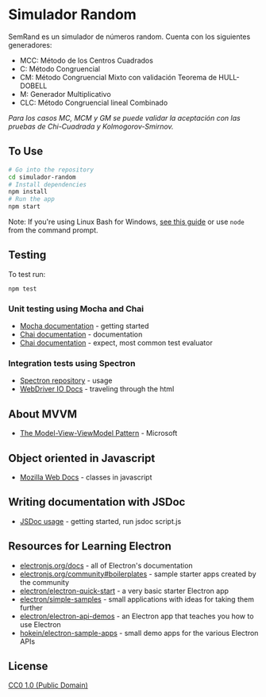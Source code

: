 # Simulador Random
SemRand es un simulador de números random.
Cuenta con los siguientes generadores:

- MCC: Método de los Centros Cuadrados
- C: Método Congruencial
- CM: Método Congruencial Mixto con validación Teorema de HULL-DOBELL
- M: Generador Multiplicativo
- CLC: Método Congruencial lineal Combinado

*Para los casos MC, MCM y GM se puede validar la aceptación con
las pruebas de Chi-Cuadrada y Kolmogorov-Smirnov.*

## To Use

```bash
# Go into the repository
cd simulador-random
# Install dependencies
npm install
# Run the app
npm start
```

Note: If you're using Linux Bash for Windows, [see this guide](https://www.howtogeek.com/261575/how-to-run-graphical-linux-desktop-applications-from-windows-10s-bash-shell/) or use `node` from the command prompt.

## Testing

To test run:

```
npm test
```

### Unit testing using Mocha and Chai

- [Mocha documentation](https://mochajs.org/#getting-started) - getting started
- [Chai documentation](https://www.chaijs.com/) - documentation
- [Chai documentation](https://www.chaijs.com/guide/styles/#expect) - expect, most common test evaluator

### Integration tests using Spectron

- [Spectron repository](https://github.com/electron-userland/spectron#usage) - usage
- [WebDriver IO Docs](https://webdriver.io/docs/api) - traveling through the html

## About MVVM

- [The Model-View-ViewModel Pattern](https://docs.microsoft.com/en-us/xamarin/xamarin-forms/enterprise-application-patterns/mvvm) - Microsoft

## Object oriented in Javascript

- [Mozilla Web Docs](https://developer.mozilla.org/en-US/docs/Web/JavaScript/Reference/Classes) - classes in javascript

## Writing documentation with JSDoc

- [JSDoc usage](https://jsdoc.app/about-getting-started.html) - getting started, run jsdoc script.js

## Resources for Learning Electron

- [electronjs.org/docs](https://electronjs.org/docs) - all of Electron's documentation
- [electronjs.org/community#boilerplates](https://electronjs.org/community#boilerplates) - sample starter apps created by the community
- [electron/electron-quick-start](https://github.com/electron/electron-quick-start) - a very basic starter Electron app
- [electron/simple-samples](https://github.com/electron/simple-samples) - small applications with ideas for taking them further
- [electron/electron-api-demos](https://github.com/electron/electron-api-demos) - an Electron app that teaches you how to use Electron
- [hokein/electron-sample-apps](https://github.com/hokein/electron-sample-apps) - small demo apps for the various Electron APIs

## License

[CC0 1.0 (Public Domain)](LICENSE.md)
